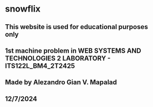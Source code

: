 # snowflix
## This website is used for educational purposes only
## 1st machine problem in WEB SYSTEMS AND TECHNOLOGIES 2 LABORATORY - ITS122L_BM4_2T2425
## Made by Alezandro Gian V. Mapalad
## 12/7/2024
